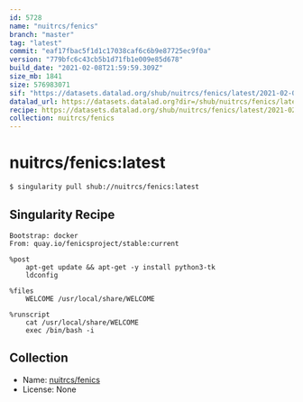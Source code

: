 ```yaml
---
id: 5728
name: "nuitrcs/fenics"
branch: "master"
tag: "latest"
commit: "eaf17fbac5f1d1c17038caf6c6b9e87725ec9f0a"
version: "779bfc6c43cb5b1d71fb1e009e85d678"
build_date: "2021-02-08T21:59:59.309Z"
size_mb: 1841
size: 576983071
sif: "https://datasets.datalad.org/shub/nuitrcs/fenics/latest/2021-02-08-eaf17fba-779bfc6c/779bfc6c43cb5b1d71fb1e009e85d678.simg"
datalad_url: https://datasets.datalad.org?dir=/shub/nuitrcs/fenics/latest/2021-02-08-eaf17fba-779bfc6c/
recipe: https://datasets.datalad.org/shub/nuitrcs/fenics/latest/2021-02-08-eaf17fba-779bfc6c/Singularity
collection: nuitrcs/fenics
---
```


# nuitrcs/fenics:latest

```bash
$ singularity pull shub://nuitrcs/fenics:latest
```

## Singularity Recipe

```singularity
Bootstrap: docker
From: quay.io/fenicsproject/stable:current

%post
    apt-get update && apt-get -y install python3-tk
    ldconfig

%files
    WELCOME /usr/local/share/WELCOME

%runscript
    cat /usr/local/share/WELCOME 
    exec /bin/bash -i
```

## Collection

 - Name: [nuitrcs/fenics](https://github.com/nuitrcs/fenics)
 - License: None

